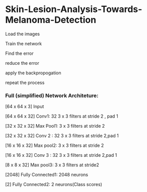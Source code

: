# Skin-Lesion-Analysis-Towards-Melanoma-Detection
Load the images 

Train the network 

Find the error

reduce the error

apply the backpropogation 

repeat the process

###  Full (simplified) Network Architeture:

[64 x 64 x 3] Input

[64 x 64 x 32] Conv1: 32 3 x 3 filters at stride 2 , pad 1

[32 x 32 x 32] Max Pool1: 3 x 3 filters at stride 2

[32 x 32 x 32] Conv 2 : 32 3 x 3 filters at stride 2,pad 1

[16 x 16 x 32] Max pool2: 3 x 3 filters at stride 2

[16 x 16 x 32] Conv 3 : 32 3 x 3 filters at stride 2,pad 1

[8 x 8 x 32] Max pool3: 3 x 3 filters at stride2

[2048] Fully Connected1: 2048 neurons

[2] Fully Connected2: 2 neurons(Class scores)


